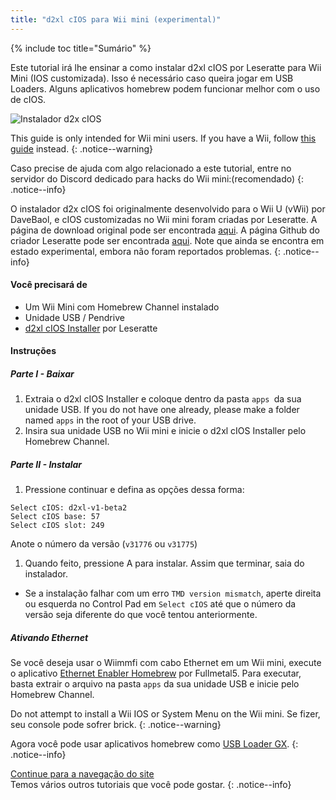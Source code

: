 ```yaml
---
title: "d2xl cIOS para Wii mini (experimental)"
---
```


{% include toc title="Sumário" %}

Este tutorial irá lhe ensinar a como instalar d2xl cIOS por Leseratte para Wii Mini (IOS customizada). Isso é necessário caso queira jogar em USB Loaders. Alguns aplicativos homebrew podem funcionar melhor com o uso de cIOS.

![Instalador d2x cIOS](/images/cIOS.png)

This guide is only intended for Wii mini users. If you have a Wii, follow [this guide](cios) instead.
{: .notice--warning}

Caso precise de ajuda com algo relacionado a este tutorial, entre no servidor do Discord dedicado para hacks do Wii mini:[](https://discord.gg/6ryxnkS)(recomendado)
{: .notice--info}

O instalador d2x cIOS foi originalmente desenvolvido para o Wii U (vWii) por DaveBaol, e cIOS customizadas no Wii mini foram criadas por Leseratte. A página de download original pode ser encontrada [aqui](https://wii.leseratte10.de/d2xl-cIOS/). A página Github do criador Leseratte pode ser encontrada [aqui](https://github.com/Leseratte10/d2xl-cios). Note que ainda se encontra em estado experimental, embora não foram reportados problemas.
{: .notice--info}

#### Você precisará de

* Um Wii Mini com Homebrew Channel instalado
* Unidade USB / Pendrive
* [d2xl cIOS Installer](/assets/files/d2xl_wii_mini_cIOS_installer_v1_beta2.zip) por Leseratte

#### Instruções

##### Parte I - Baixar

1. Extraia o d2xl cIOS Installer e coloque dentro da pasta `apps `da sua unidade USB. If you do not have one already, please make a folder named `apps` in the root of your USB drive.
1. Insira sua unidade USB no Wii mini e inicie o d2xl cIOS Installer pelo Homebrew Channel.

##### Parte II - Instalar

1. Pressione continuar e defina as opções dessa forma:
```
Select cIOS: d2xl-v1-beta2
Select cIOS base: 57
Select cIOS slot: 249
```

Anote o número da versão (`v31776` ou `v31775`)
1. Quando feito, pressione A para instalar. Assim que terminar, saia do instalador.
  - Se a instalação falhar com um erro `TMD version mismatch`, aperte direita ou esquerda no Control Pad em `Select cIOS` até que o número da versão seja diferente do que você tentou anteriormente.


##### Ativando Ethernet
Se você deseja usar o Wiimmfi com cabo Ethernet em um Wii mini, execute o aplicativo [Ethernet Enabler Homebrew](/assets/files/Wii_Mini_Ethernet_Enable.zip) por Fullmetal5. Para executar, basta extrair o arquivo na pasta `apps` da sua unidade USB e inicie pelo Homebrew Channel.

Do not attempt to install a Wii IOS or System Menu on the Wii mini. Se fizer, seu console pode sofrer brick.
{: .notice--warning}

Agora você pode usar aplicativos homebrew como [USB Loader GX](usbloadergx).
{: .notice--info}

[Continue para a navegação do site](site-navigation)<br> Temos vários outros tutoriais que você pode gostar.
{: .notice--info}
